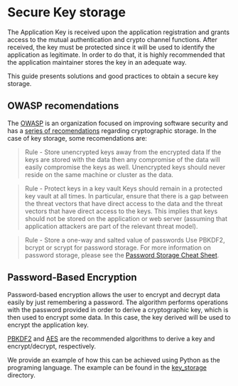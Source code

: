 # Secure Key storage

The Application Key is received upon the application registration and grants access to the mutual authentication and crypto channel functions. After received, the key must be protected since it will be used to identify the application as legitimate. In order to do that, it is highly recommended that the application maintainer stores the key in an adequate way.

This guide presents solutions and good practices to obtain a secure key storage.

## OWASP recomendations

The [OWASP](https://www.owasp.org) is an organization focused on improving software security and has a [series of recomendations](https://www.owasp.org/index.php/Cryptographic_Storage_Cheat_Sheet) regarding cryptographic storage. In the case of key storage, some recomendations are:


> Rule - Store unencrypted keys away from the encrypted data
> If the keys are stored with the data then any compromise of the data will easily compromise the keys as well. Unencrypted keys should never reside on the same machine or cluster as the data.

> Rule - Protect keys in a key vault
> Keys should remain in a protected key vault at all times. In particular, ensure that there is a gap between the threat vectors that have direct access to the data and the threat vectors that have direct access to the keys. This implies that keys should not be stored on the application or web server (assuming that application attackers are part of the relevant threat model).

> Rule - Store a one-way and salted value of passwords
> Use PBKDF2, bcrypt or scrypt for password storage. For more information on password storage, please see the [Password Storage Cheat Sheet](https://www.owasp.org/index.php/Password_Storage_Cheat_Sheet).

## Password-Based Encryption

Password-based encryption allows the user to encrypt and decrypt data easily by just remembering a password. The algorithm performs operations with the password provided in order to derive a cryptographic key, which is then used to encrypt some data. In this case, the key derived will be used to encrypt the application key.

[PBKDF2](https://en.wikipedia.org/wiki/PBKDF2) and [AES](https://en.wikipedia.org/wiki/Advanced_Encryption_Standard) are the recommended algorithms to derive a key and encrypt/decrypt, respectively.

We provide an example of how this can be achieved using Python as the programing language. The example can be found in the [key_storage](./key_storage) directory.
